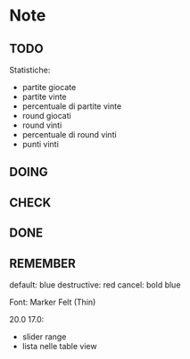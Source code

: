 # Note

## TODO

Statistiche:
- partite giocate
- partite vinte
- percentuale di partite vinte
- round giocati
- round vinti
- percentuale di round vinti
- punti vinti

## DOING

## CHECK

## DONE

## REMEMBER

default: blue
destructive: red
cancel: bold blue

Font:
Marker Felt (Thin)

20.0
17.0:
- slider range
- lista nelle table view
